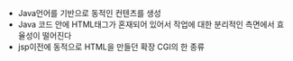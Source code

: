 - Java언어를 기반으로 동적인 컨텐츠를 생성
- Java 코드 안에 HTML태그가 혼재되어 있어서 작업에 대한 분리적인 측면에서 효율성이 떨어진다
- jsp이전에 동적으로 HTML을 만들던 확장 CGI의 한 종류